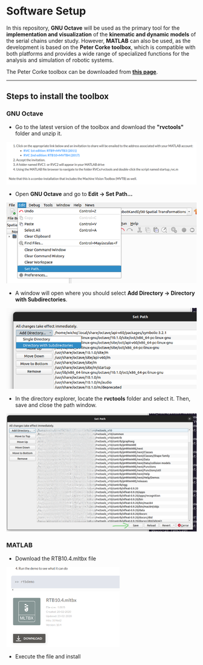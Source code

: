 # Software Setup

In this repository, **GNU Octave** will be used as the primary tool for the **implementation and visualization** of the **kinematic and dynamic models** of the serial chains under study. However, **MATLAB** can also be used, as the development is based on the **Peter Corke toolbox**, which is compatible with both platforms and provides a wide range of specialized functions for the analysis and simulation of robotic systems.

The Peter Corke toolbox can be downloaded from [**this page**](https://petercorke.com/toolboxes/robotics-toolbox/).

***
## Steps to install the toolbox
### GNU Octave
* Go to the latest version of the toolbox and download the **"rvctools"** folder and unzip it.
<img src="../Images/SWSetup/00_SWSetup.png" width="600"/>

* Open **GNU Octave** and go to **Edit → Set Path...**
<img src="../Images/SWSetup/01_SWSetup.png" width="600"/>

* A window will open where you should select **Add Directory → Directory with Subdirectories**.
<img src="../Images/SWSetup/02_SWSetup.png" width="600"/>

* In the directory explorer, locate the **rvctools** folder and select it. Then, save and close the path window.
<img src="../Images/SWSetup/03_SWSetup.png" width="600"/>

### MATLAB

* Download the RTB10.4.mltbx file<br>
<img src="../Images/SWSetup/04_SWSetup.png" width="300"/>

* Execute the file and install 

